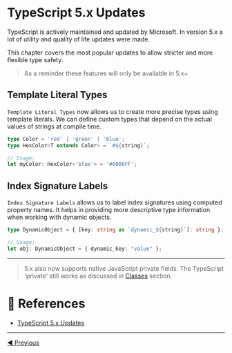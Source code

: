 # TypeScript 5.x Updates

TypeScript is actively maintained and updated by Microsoft. In version 5.x a lot of utility and quality of life updates were made.

This chapter covers the most popular updates to allow stricter and more flexible type safety.

> As a reminder these features will only be available in 5.x+

## Template Literal Types

`Template Literal Types` now allows us to create more precise types using template literals. We can define custom types that depend on the actual values of strings at compile time.

```ts
type Color = 'red' | 'green' | 'blue';
type HexColor<T extends Color> = `#${string}`;

// Usage:
let myColor: HexColor<'blue'> = '#0000FF';
```

## Index Signature Labels

`Index Signature Labels` allows us to label index signatures using computed property names. It helps in providing more descriptive type information when working with dynamic objects.

```ts
type DynamicObject = { [key: string as `dynamic_${string}`]: string };

// Usage:
let obj: DynamicObject = { dynamic_key: "value" };
```

---

> 5.x also now supports native JavaScript private fields. The TypeScript 'private' still works as discussed in [Classes](./typescript-classes.md) section.

# 📜 References

- [TypeScript 5.x Updates](https://www.w3schools.com/typescript/typescript_5_updates.php)

---

<a href="./typescript-definitely-typed.md">◀ Previous</a>
